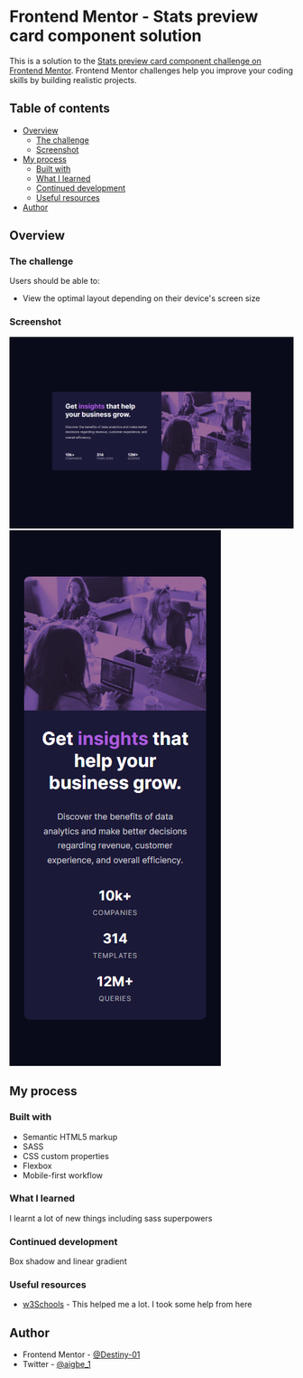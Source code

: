 # Frontend Mentor - Stats preview card component solution

This is a solution to the [Stats preview card component challenge on Frontend Mentor](https://www.frontendmentor.io/challenges/stats-preview-card-component-8JqbgoU62). Frontend Mentor challenges help you improve your coding skills by building realistic projects.

## Table of contents

- [Overview](#overview)
  - [The challenge](#the-challenge)
  - [Screenshot](#screenshot)
- [My process](#my-process)
  - [Built with](#built-with)
  - [What I learned](#what-i-learned)
  - [Continued development](#continued-development)
  - [Useful resources](#useful-resources)
- [Author](#author)

## Overview

### The challenge

Users should be able to:

- View the optimal layout depending on their device's screen size

### Screenshot

![Desktop](./screenshot/desktop.png)
![Mobile](./screenshot/mobile.png)

## My process

### Built with

- Semantic HTML5 markup
- SASS
- CSS custom properties
- Flexbox
- Mobile-first workflow

### What I learned

I learnt a lot of new things including sass superpowers

### Continued development

Box shadow and linear gradient

### Useful resources

- [w3Schools](https://www.w3schools.com) - This helped me a lot. I took some help from here

## Author

- Frontend Mentor - [@Destiny-01](https://www.frontendmentor.io/profile/Destiny-01)
- Twitter - [@aigbe_1](https://www.twitter.com/aigbe_1)
